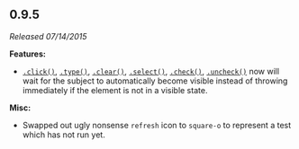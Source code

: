 ## 0.9.5

_Released 07/14/2015_

**Features:**

- [`.click()`](/api/commands/click), [`.type()`](/api/commands/type), [`.clear()`](/api/commands/clear), [`.select()`](/api/commands/select), [`.check()`](/api/commands/check), [`.uncheck()`](/api/commands/uncheck) now will wait for the subject to automatically become visible instead of throwing immediately if the element is not in a visible state.

**Misc:**

- Swapped out ugly nonsense `refresh` icon to `square-o` to represent a test which has not run yet.
